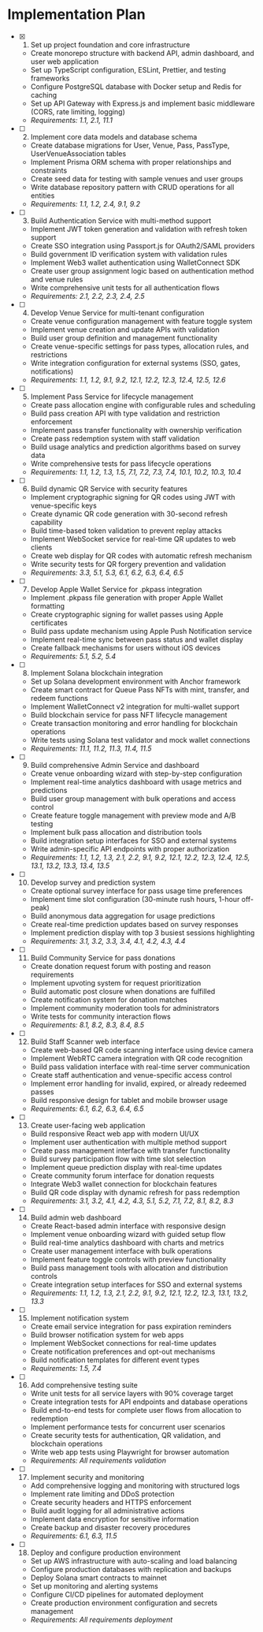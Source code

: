 # Implementation Plan

- [x] 1. Set up project foundation and core infrastructure
  - Create monorepo structure with backend API, admin dashboard, and user web application
  - Set up TypeScript configuration, ESLint, Prettier, and testing frameworks
  - Configure PostgreSQL database with Docker setup and Redis for caching
  - Set up API Gateway with Express.js and implement basic middleware (CORS, rate limiting, logging)
  - _Requirements: 1.1, 2.1, 11.1_

- [ ] 2. Implement core data models and database schema
  - Create database migrations for User, Venue, Pass, PassType, UserVenueAssociation tables
  - Implement Prisma ORM schema with proper relationships and constraints
  - Create seed data for testing with sample venues and user groups
  - Write database repository pattern with CRUD operations for all entities
  - _Requirements: 1.1, 1.2, 2.4, 9.1, 9.2_

- [ ] 3. Build Authentication Service with multi-method support
  - Implement JWT token generation and validation with refresh token support
  - Create SSO integration using Passport.js for OAuth2/SAML providers
  - Build government ID verification system with validation rules
  - Implement Web3 wallet authentication using WalletConnect SDK
  - Create user group assignment logic based on authentication method and venue rules
  - Write comprehensive unit tests for all authentication flows
  - _Requirements: 2.1, 2.2, 2.3, 2.4, 2.5_

- [ ] 4. Develop Venue Service for multi-tenant configuration
  - Create venue configuration management with feature toggle system
  - Implement venue creation and update APIs with validation
  - Build user group definition and management functionality
  - Create venue-specific settings for pass types, allocation rules, and restrictions
  - Write integration configuration for external systems (SSO, gates, notifications)
  - _Requirements: 1.1, 1.2, 9.1, 9.2, 12.1, 12.2, 12.3, 12.4, 12.5, 12.6_

- [ ] 5. Implement Pass Service for lifecycle management
  - Create pass allocation engine with configurable rules and scheduling
  - Build pass creation API with type validation and restriction enforcement
  - Implement pass transfer functionality with ownership verification
  - Create pass redemption system with staff validation
  - Build usage analytics and prediction algorithms based on survey data
  - Write comprehensive tests for pass lifecycle operations
  - _Requirements: 1.1, 1.2, 1.3, 1.5, 7.1, 7.2, 7.3, 7.4, 10.1, 10.2, 10.3, 10.4_

- [ ] 6. Build dynamic QR Service with security features
  - Implement cryptographic signing for QR codes using JWT with venue-specific keys
  - Create dynamic QR code generation with 30-second refresh capability
  - Build time-based token validation to prevent replay attacks
  - Implement WebSocket service for real-time QR updates to web clients
  - Create web display for QR codes with automatic refresh mechanism
  - Write security tests for QR forgery prevention and validation
  - _Requirements: 3.3, 5.1, 5.3, 6.1, 6.2, 6.3, 6.4, 6.5_

- [ ] 7. Develop Apple Wallet Service for .pkpass integration
  - Implement .pkpass file generation with proper Apple Wallet formatting
  - Create cryptographic signing for wallet passes using Apple certificates
  - Build pass update mechanism using Apple Push Notification service
  - Implement real-time sync between pass status and wallet display
  - Create fallback mechanisms for users without iOS devices
  - _Requirements: 5.1, 5.2, 5.4_

- [ ] 8. Implement Solana blockchain integration
  - Set up Solana development environment with Anchor framework
  - Create smart contract for Queue Pass NFTs with mint, transfer, and redeem functions
  - Implement WalletConnect v2 integration for multi-wallet support
  - Build blockchain service for pass NFT lifecycle management
  - Create transaction monitoring and error handling for blockchain operations
  - Write tests using Solana test validator and mock wallet connections
  - _Requirements: 11.1, 11.2, 11.3, 11.4, 11.5_

- [ ] 9. Build comprehensive Admin Service and dashboard
  - Create venue onboarding wizard with step-by-step configuration
  - Implement real-time analytics dashboard with usage metrics and predictions
  - Build user group management with bulk operations and access control
  - Create feature toggle management with preview mode and A/B testing
  - Implement bulk pass allocation and distribution tools
  - Build integration setup interfaces for SSO and external systems
  - Write admin-specific API endpoints with proper authorization
  - _Requirements: 1.1, 1.2, 1.3, 2.1, 2.2, 9.1, 9.2, 12.1, 12.2, 12.3, 12.4, 12.5, 13.1, 13.2, 13.3, 13.4, 13.5_

- [ ] 10. Develop survey and prediction system
  - Create optional survey interface for pass usage time preferences
  - Implement time slot configuration (30-minute rush hours, 1-hour off-peak)
  - Build anonymous data aggregation for usage predictions
  - Create real-time prediction updates based on survey responses
  - Implement prediction display with top 3 busiest sessions highlighting
  - _Requirements: 3.1, 3.2, 3.3, 3.4, 4.1, 4.2, 4.3, 4.4_

- [ ] 11. Build Community Service for pass donations
  - Create donation request forum with posting and reason requirements
  - Implement upvoting system for request prioritization
  - Build automatic post closure when donations are fulfilled
  - Create notification system for donation matches
  - Implement community moderation tools for administrators
  - Write tests for community interaction flows
  - _Requirements: 8.1, 8.2, 8.3, 8.4, 8.5_

- [ ] 12. Build Staff Scanner web interface
  - Create web-based QR code scanning interface using device camera
  - Implement WebRTC camera integration with QR code recognition
  - Build pass validation interface with real-time server communication
  - Create staff authentication and venue-specific access control
  - Implement error handling for invalid, expired, or already redeemed passes
  - Build responsive design for tablet and mobile browser usage
  - _Requirements: 6.1, 6.2, 6.3, 6.4, 6.5_

- [ ] 13. Create user-facing web application
  - Build responsive React web app with modern UI/UX
  - Implement user authentication with multiple method support
  - Create pass management interface with transfer functionality
  - Build survey participation flow with time slot selection
  - Implement queue prediction display with real-time updates
  - Create community forum interface for donation requests
  - Integrate Web3 wallet connection for blockchain features
  - Build QR code display with dynamic refresh for pass redemption
  - _Requirements: 3.1, 3.2, 4.1, 4.2, 4.3, 5.1, 5.2, 7.1, 7.2, 8.1, 8.2, 8.3_

- [ ] 14. Build admin web dashboard
  - Create React-based admin interface with responsive design
  - Implement venue onboarding wizard with guided setup flow
  - Build real-time analytics dashboard with charts and metrics
  - Create user management interface with bulk operations
  - Implement feature toggle controls with preview functionality
  - Build pass management tools with allocation and distribution controls
  - Create integration setup interfaces for SSO and external systems
  - _Requirements: 1.1, 1.2, 1.3, 2.1, 2.2, 9.1, 9.2, 12.1, 12.2, 12.3, 13.1, 13.2, 13.3_

- [ ] 15. Implement notification system
  - Create email service integration for pass expiration reminders
  - Build browser notification system for web apps
  - Implement WebSocket connections for real-time updates
  - Create notification preferences and opt-out mechanisms
  - Build notification templates for different event types
  - _Requirements: 1.5, 7.4_

- [ ] 16. Add comprehensive testing suite
  - Write unit tests for all service layers with 90% coverage target
  - Create integration tests for API endpoints and database operations
  - Build end-to-end tests for complete user flows from allocation to redemption
  - Implement performance tests for concurrent user scenarios
  - Create security tests for authentication, QR validation, and blockchain operations
  - Write web app tests using Playwright for browser automation
  - _Requirements: All requirements validation_

- [ ] 17. Implement security and monitoring
  - Add comprehensive logging and monitoring with structured logs
  - Implement rate limiting and DDoS protection
  - Create security headers and HTTPS enforcement
  - Build audit logging for all administrative actions
  - Implement data encryption for sensitive information
  - Create backup and disaster recovery procedures
  - _Requirements: 6.1, 6.3, 11.5_

- [ ] 18. Deploy and configure production environment
  - Set up AWS infrastructure with auto-scaling and load balancing
  - Configure production databases with replication and backups
  - Deploy Solana smart contracts to mainnet
  - Set up monitoring and alerting systems
  - Configure CI/CD pipelines for automated deployment
  - Create production environment configuration and secrets management
  - _Requirements: All requirements deployment_
